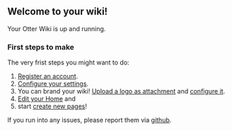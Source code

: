 ## Welcome to your wiki!

Your Otter Wiki is up and running.

### First steps to make

The very frist steps you might want to do:

1. [Register an account](/-/register).
2. [Configure your settings](/-/settings).
3. You can brand your wiki! [Upload a logo as attachment](/Home/attachments) and [configure it](/-/admin#application_preferences).
4. [Edit your Home](/Home/edit) and
5. start [create  new pages](/-/create)!

If you run into any issues, please report them via [github](https://github.com/redimp/otterwiki/issues).
